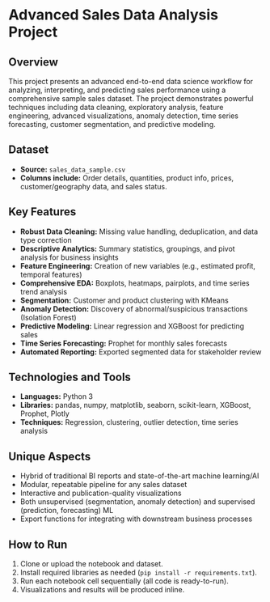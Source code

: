 # Advanced Sales Data Analysis Project

## Overview

This project presents an advanced end-to-end data science workflow for analyzing, interpreting, and predicting sales performance using a comprehensive sample sales dataset. The project demonstrates powerful techniques including data cleaning, exploratory analysis, feature engineering, advanced visualizations, anomaly detection, time series forecasting, customer segmentation, and predictive modeling.

## Dataset

- **Source:** `sales_data_sample.csv`
- **Columns include:** Order details, quantities, product info, prices, customer/geography data, and sales status.

## Key Features

- **Robust Data Cleaning:** Missing value handling, deduplication, and data type correction
- **Descriptive Analytics:** Summary statistics, groupings, and pivot analysis for business insights
- **Feature Engineering:** Creation of new variables (e.g., estimated profit, temporal features)
- **Comprehensive EDA:** Boxplots, heatmaps, pairplots, and time series trend analysis
- **Segmentation:** Customer and product clustering with KMeans
- **Anomaly Detection:** Discovery of abnormal/suspicious transactions (Isolation Forest)
- **Predictive Modeling:** Linear regression and XGBoost for predicting sales
- **Time Series Forecasting:** Prophet for monthly sales forecasts
- **Automated Reporting:** Exported segmented data for stakeholder review

## Technologies and Tools

- **Languages:** Python 3
- **Libraries:** pandas, numpy, matplotlib, seaborn, scikit-learn, XGBoost, Prophet, Plotly
- **Techniques:** Regression, clustering, outlier detection, time series analysis

## Unique Aspects

- Hybrid of traditional BI reports and state-of-the-art machine learning/AI
- Modular, repeatable pipeline for any sales dataset
- Interactive and publication-quality visualizations
- Both unsupervised (segmentation, anomaly detection) and supervised (prediction, forecasting) ML
- Export functions for integrating with downstream business processes

## How to Run

1. Clone or upload the notebook and dataset.
2. Install required libraries as needed (`pip install -r requirements.txt`).
3. Run each notebook cell sequentially (all code is ready-to-run).
4. Visualizations and results will be produced inline.


